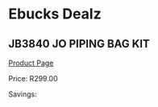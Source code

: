 
# Ebucks Dealz
## JB3840 JO PIPING BAG KIT
[Product Page](https://www.ebucks.com/web/shop/productSelected.do?prodId=1162514481&catId=704983235)

Price: R299.00

Savings: 


	